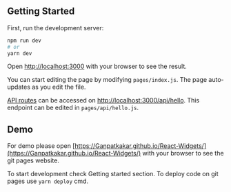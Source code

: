 ## Getting Started

First, run the development server:

```bash
npm run dev
# or
yarn dev
```

Open [http://localhost:3000](http://localhost:3000) with your browser to see the result.

You can start editing the page by modifying `pages/index.js`. The page auto-updates as you edit the file.

[API routes](https://nextjs.org/docs/api-routes/introduction) can be accessed on [http://localhost:3000/api/hello](http://localhost:3000/api/hello). This endpoint can be edited in `pages/api/hello.js`.


## Demo
For demo please open [https://Ganpatkakar.github.io/React-Widgets/](https://Ganpatkakar.github.io/React-Widgets/) with your browser to see the git pages website.

To start development check Getting started section.
To deploy code on git pages use `yarn deploy` cmd.
